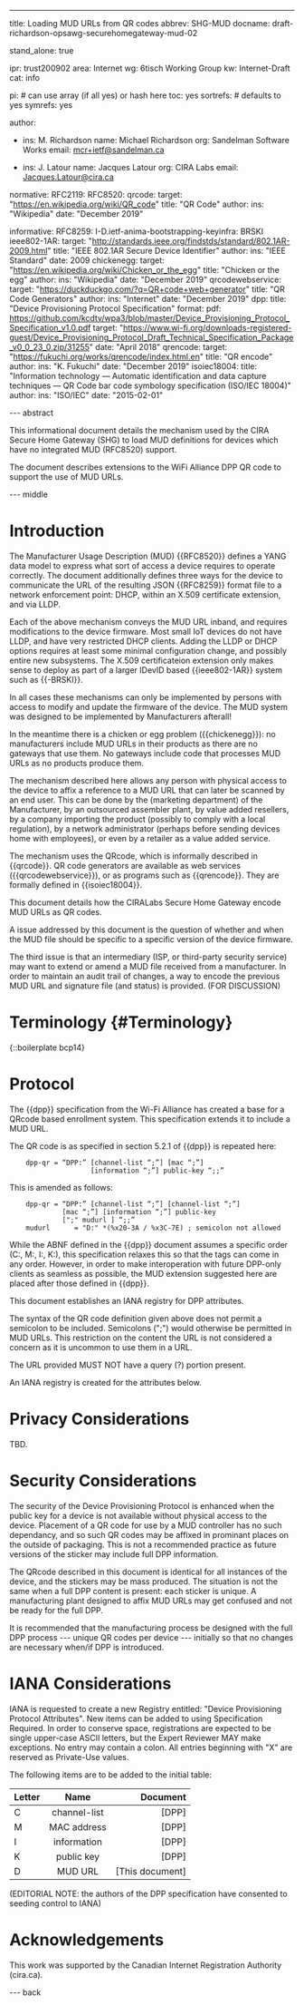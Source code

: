 ---
title: Loading MUD URLs from QR codes
abbrev: SHG-MUD
docname: draft-richardson-opsawg-securehomegateway-mud-02

stand_alone: true

ipr: trust200902
area: Internet
wg: 6tisch Working Group
kw: Internet-Draft
cat: info

pi:    # can use array (if all yes) or hash here
  toc: yes
  sortrefs:   # defaults to yes
  symrefs: yes

author:


- ins: M. Richardson
  name: Michael Richardson
  org: Sandelman Software Works
  email: mcr+ietf@sandelman.ca

- ins: J. Latour
  name: Jacques Latour
  org: CIRA Labs
  email: Jacques.Latour@cira.ca

normative:
  RFC2119:
  RFC8520:
  qrcode:
    target: "https://en.wikipedia.org/wiki/QR_code"
    title: "QR Code"
    author:
      ins: "Wikipedia"
    date: "December 2019"


informative:
  RFC8259:
  I-D.ietf-anima-bootstrapping-keyinfra: BRSKI
  ieee802-1AR:
    target: "http://standards.ieee.org/findstds/standard/802.1AR-2009.html"
    title: "IEEE 802.1AR Secure Device Identifier"
    author:
      ins: "IEEE Standard"
    date: 2009
  chickenegg:
    target: "https://en.wikipedia.org/wiki/Chicken_or_the_egg"
    title: "Chicken or the egg"
    author:
      ins: "Wikipedia"
    date: "December 2019"
  qrcodewebservice:
    target: "https://duckduckgo.com/?q=QR+code+web+generator"
    title: "QR Code Generators"
    author:
      ins: "Internet"
    date: "December 2019"
  dpp:
    title: "Device Provisioning Protocol Specification"
    format:
      pdf: https://github.com/kcdtv/wpa3/blob/master/Device_Provisioning_Protocol_Specification_v1.0.pdf
    target: "https://www.wi-fi.org/downloads-registered-guest/Device_Provisioning_Protocol_Draft_Technical_Specification_Package_v0_0_23_0.zip/31255"
    date: "April 2018"
  qrencode:
    target: "https://fukuchi.org/works/qrencode/index.html.en"
    title: "QR encode"
    author:
      ins: "K. Fukuchi"
    date: "December 2019"
  isoiec18004:
    title: "Information technology — Automatic identification and data capture techniques — QR Code bar code symbology specification (ISO/IEC 18004)"
    author:
      ins: "ISO/IEC"
    date: "2015-02-01"

--- abstract

This informational document details the mechanism used by the CIRA Secure
Home Gateway (SHG) to load MUD definitions for devices which have no
integrated MUD (RFC8520) support.

The document describes extensions to the WiFi Alliance DPP QR code to support
the use of MUD URLs.

--- middle

# Introduction

The Manufacturer Usage Description (MUD) {{RFC8520}} defines a YANG data model to express what sort of access a device requires to operate correctly.
The document additionally defines three ways for the device to communicate the URL of the resulting JSON {{RFC8259}} format file to a network enforcement point: DHCP, within an X.509 certificate extension, and via LLDP.

Each of the above mechanism conveys the MUD URL inband, and requires modifications to the device firmware.
Most small IoT devices do not have LLDP, and have very restricted DHCP clients.
Adding the LLDP or DHCP options requires at least some minimal configuration change, and possibly entire new subsystems.
The X.509 certificateion extension only makes sense to deploy as part of a larger IDevID based {{ieee802-1AR}} system such as {{-BRSKI}}.

In all cases these mechanisms can only be implemented by persons with access to modify and update the firmware of the device.
The MUD system was designed to be implemented by Manufacturers afterall!

In the meantime there is a chicken or egg problem ({{chickenegg}}): no manufacturers include MUD URLs in their products as there are no gateways that use them. No gateways include code that processes MUD URLs as no products produce them.

The mechanism described here allows any person with physical access to the device to affix a reference to a MUD URL that can later be scanned by an end user.
This can be done by the (marketing department) of the Manufacturer, by an outsourced assembler plant, by value added resellers, by a company importing the product (possibly to comply with a local regulation), by a network administrator (perhaps before sending devices home with employees), or even by a retailer as a value added service.

The mechanism uses the QRcode, which is informally described in {{qrcode}}.
QR code generators are available as web services ({{qrcodewebservice}}), or as programs such
as {{qrencode}}.  They are formally defined in {{isoiec18004}}.

This document details how the CIRALabs Secure Home Gateway encode MUD URLs as QR codes.

A issue addressed by this document is the question of whether and
when the MUD file should be specific to a specific version of the device
firmware.

The third issue is that an intermediary (ISP, or third-party security
service) may want to extend or amend a MUD file received from a manufacturer.
In order to maintain an audit trail of changes, a way to encode the previous
MUD URL and signature file (and status) is provided. (FOR DISCUSSION)

# Terminology          {#Terminology}

{::boilerplate bcp14}

# Protocol

The {{dpp}} specification from the Wi-Fi Alliance has created a base for a QRcode based enrollment system.  This specification extends it to include a MUD URL.

The QR code is as specified in section 5.2.1 of {{dpp}} is repeated here:

~~~~
    dpp-qr = “DPP:” [channel-list “;”] [mac “;”]
                    [information “;”] public-key “;;”
~~~~

This is amended as follows:

~~~~
    dpp-qr = “DPP:” [channel-list “;”] [channel-list “;”]
             [mac “;”] [information “;”] public-key
             [";" mudurl ] “;;”
    mudurl      = "D:" *(%x20-3A / %x3C-7E) ; semicolon not allowed
~~~~

While the ABNF defined in the {{dpp}} document assumes a specific order
(C:, M:, I:, K:), this specification relaxes this so that the tags can come
in any order.
However, in order to make interoperation with future DPP-only
clients as seamless as possible, the MUD extension suggested here are placed
after those defined in {{dpp}}.

This document establishes an IANA registry for DPP attributes.

The syntax of the QR code definition given above does not permit a semicolon to be included.
Semicolons (";") would otherwise be permitted in MUD URLs.
This restriction on the content the URL is not considered a concern as it is uncommon to use them in a URL.

The URL provided MUST NOT have a query (?) portion present.

An IANA registry is created for the attributes below.


# Privacy Considerations

TBD.

# Security Considerations

The security of the Device Provisioning Protocol is enhanced when the public key for a device is not
available without physical access to the device.
Placement of a QR code for use by a MUD controller has no such dependancy, and so such QR codes may be affixed in prominant places on the outside of packaging.
This is not a recommended practice as future versions of the sticker may include full DPP information.

The QRcode described in this document is identical for all instances of the device, and the stickers may be mass produced.
The situation is not the same when a full DPP content is present: each sticker is unique.
A manufacturing plant designed to affix MUD URLs may get confused and not be ready for the full DPP.

It is recommended that the manufacturing process be designed with the full DPP process --- unique QR codes per device --- initially so that no changes are necessary when/if DPP is introduced.

# IANA Considerations

IANA is requested to create a new Registry entitled: "Device Provisioning Protocol Attributes".
New items can be added to using Specification Required.
In order to conserve space, registrations are expected to be single upper-case ASCII letters, but the Expert Reviewer MAY make exceptions.
No entry may contain a colon.
All entries beginning with "X" are reserved as Private-Use values.

The following items are to be added to the initial table:

| Letter        | Name          | Document  |
| ------------- |:-------------:|----------:|
| C             | channel-list  |  [DPP]    |
| M             | MAC address   |  [DPP]    |
| I             | information   |  [DPP]    |
| K             | public key    |  [DPP]    |
| D             | MUD URL       | [This document] |

(EDITORIAL NOTE: the authors of the DPP specification have consented to seeding control to IANA)

# Acknowledgements

This work was supported by the Canadian Internet Registration Authority (cira.ca).

--- back

